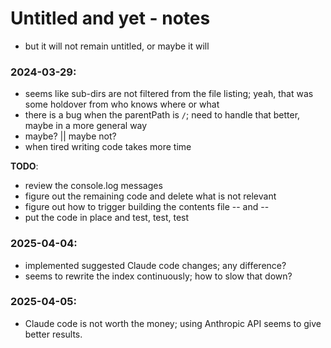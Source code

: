 # Untitled and yet - notes  
- but it will not remain untitled, or maybe it will

### 2024-03-29:
- seems like sub-dirs are not filtered from the file listing; yeah, that was some holdover from who knows where or what
- there is a bug when the parentPath is `/`; need to handle that better, maybe in a more general way
- maybe? || maybe not?
- when tired writing code takes more time  

**TODO**:  
 - review the console.log messages  
 - figure out the remaining code and delete what is not relevant  
 - figure out how to trigger building the contents file -- and --
 - put the code in place and test, test, test  

### 2025-04-04:
- implemented suggested Claude code changes; any difference?
- seems to rewrite the index continuously; how to slow that down?  

### 2025-04-05:
-  Claude code is not worth the money; using Anthropic API seems to give better results.






